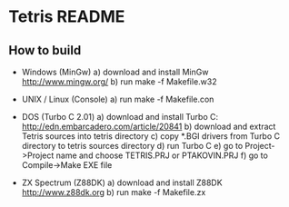 Tetris README
=============
      
How to build
------------

* Windows (MinGw)
  a) download and install MinGw
     http://www.mingw.org/
  b) run 
     make -f Makefile.w32
     
* UNIX / Linux (Console)
  a) run
     make -f Makefile.con  

* DOS (Turbo C 2.01)
  a) download and install Turbo C:
     http://edn.embarcadero.com/article/20841
  b) download and extract Tetris sources into tetris directory
  c) copy *.BGI drivers from Turbo C directory to tetris sources directory
  d) run Turbo C
  e) go to Project->Project name and choose TETRIS.PRJ or PTAKOVIN.PRJ
  f) go to Compile->Make EXE file

* ZX Spectrum (Z88DK)
  a) download and install Z88DK
     http://www.z88dk.org
  b) run 
     make -f Makefile.zx

